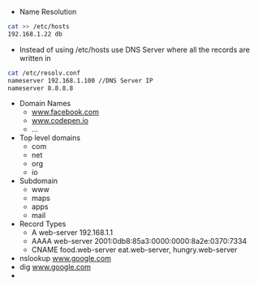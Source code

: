 - Name Resolution
```bash
cat >> /etc/hosts
192.168.1.22 db
```
- Instead of using /etc/hosts use DNS Server where all the records are written in

```bash
cat /etc/resolv.conf
nameserver 192.168.1.100 //DNS Server IP
nameserver 8.8.8.8
```

- Domain Names
	- www.facebook.com
	- www.codepen.io
	- ...
- Top level domains
	- com
	- net
	- org
	- io
- Subdomain
	- www
	- maps
	- apps
	- mail
- Record Types
	- A web-server 192.168.1.1
	- AAAA web-server 2001:0db8:85a3:0000:0000:8a2e:0370:7334
	- CNAME food.web-server eat.web-server, hungry.web-server
- nslookup www.google.com
- dig www.google.com
- 
